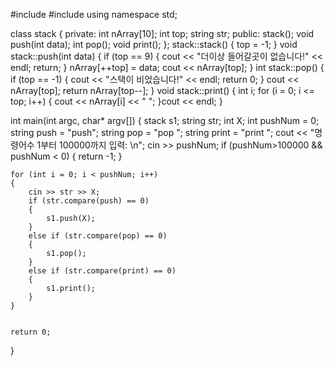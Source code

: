 #include <iostream>
#include <string>
using namespace std;

class stack
{
private:
	int nArray[10];
	int top;
	string str;
public:
	stack();
	void push(int data);
	int pop();
	void print();
};
stack::stack()
{
	top = -1;
}
void stack::push(int data)
{
	if (top == 9)
	{
		cout << "더이상 들어갈곳이 없습니다!" << endl;
		return;
	}
	nArray[++top] = data;
	cout << nArray[top];
}
int stack::pop()
{
	if (top == -1)
	{
		cout << "스택이 비었습니다!" << endl;
		return 0;
	}
	cout << nArray[top];
	return nArray[top--];
}
void stack::print()
{
	int i;
	for (i = 0; i <= top; i++)
	{
		cout << nArray[i] << " ";
	}cout << endl;
}

int main(int argc, char* argv[])
{
	stack s1;
	string str;
	int X;
	int pushNum = 0;
	string push = "push";
	string pop = "pop ";
	string print = "print ";
	cout << "명령어수 1부터 100000까지 입력: \n";
	cin >> pushNum;
	if (pushNum>100000 && pushNum < 0)
	{
		return -1;
	}
	
	for (int i = 0; i < pushNum; i++)
	{
		cin >> str >> X;
		if (str.compare(push) == 0)
		{
			s1.push(X);
		}
		else if (str.compare(pop) == 0)
		{
			s1.pop();
		}
		else if (str.compare(print) == 0)
		{
			s1.print();
		}
	}


	return 0;
}
